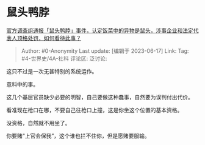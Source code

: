# 鼠头鸭脖
[官方调查组通报「鼠头鸭脖」事件，认定饭菜中的异物是鼠头，涉事企业和法定代表人顶格处罚，如何看待此事？](https://www.zhihu.com/question/607131041/answer/3078047630)

> Author: #0-Anonymity
> Last update: [编辑于 2023-06-17]
> Link:
> Tag: #4-世界史/4A-社科
> 评论区:
> 泛讨论:

这只不过是一次无甚特别的系统运作。

意料中的事。

这几个基层官员缺少必要的明智，自己要做这种蠢事，自然要为误判付出代价。

看准现在枪口在哪，不要自己往枪口上撞，这是你坐这个位置的基本资格。

没资格，自然就不用坐了。

你要赌“上官会保我”，这个谁也拦不住你，但是愿赌要服输。
